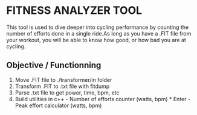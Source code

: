 FITNESS ANALYZER TOOL
======
This tool is used to dive deeper into cycling performance by counting the number of efforts done in a single ride.As long as you have a .FIT file from your workout, you will be able to know how good, or how bad you are at cycling.

## Objective / Functionning

1. Move .FIT file to ./transformer/in folder
2. Transform .FIT to .txt file with fitdump
3. Parse .txt file to get power, time, bpm, etc
4. Build utilities in c++
       - Number of efforts counter (watts, bpm)
               * Enter
       - Peak effort calculator (watts, bpm)
